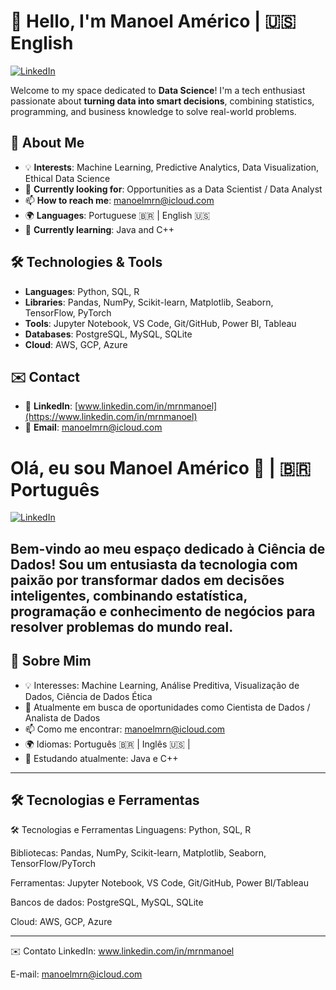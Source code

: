 # 👋 Hello, I'm Manoel Américo | 🇺🇸 English
[![LinkedIn](https://img.shields.io/badge/LinkedIn-0077B5?style=for-the-badge&logo=linkedin&logoColor=white)](www.linkedin.com/in/mrnmanoel)

Welcome to my space dedicated to **Data Science**! I'm a tech enthusiast passionate about **turning data into smart decisions**, combining statistics, programming, and business knowledge to solve real-world problems.

## 🚀 About Me

- 💡 **Interests**: Machine Learning, Predictive Analytics, Data Visualization, Ethical Data Science  
- 💼 **Currently looking for**: Opportunities as a Data Scientist / Data Analyst  
- 📫 **How to reach me**: manoelmrn@icloud.com  
- 🌍 **Languages**: Portuguese 🇧🇷 | English 🇺🇸  
- 🌱 **Currently learning**: Java and C++

## 🛠️ Technologies & Tools

- **Languages**: Python, SQL, R  
- **Libraries**: Pandas, NumPy, Scikit-learn, Matplotlib, Seaborn, TensorFlow, PyTorch  
- **Tools**: Jupyter Notebook, VS Code, Git/GitHub, Power BI, Tableau  
- **Databases**: PostgreSQL, MySQL, SQLite  
- **Cloud**: AWS, GCP, Azure

## ✉️ Contact

- 🔗 **LinkedIn**: [www.linkedin.com/in/mrnmanoel](https://www.linkedin.com/in/mrnmanoel)  
- 📧 **Email**: manoelmrn@icloud.com

# Olá, eu sou Manoel Américo 👋 | 🇧🇷 Português

[![LinkedIn](https://img.shields.io/badge/LinkedIn-0077B5?style=for-the-badge&logo=linkedin&logoColor=white)](www.linkedin.com/in/mrnmanoel)

Bem-vindo ao meu espaço dedicado à Ciência de Dados! Sou um entusiasta da tecnologia com paixão por transformar dados em decisões inteligentes, combinando estatística, programação e conhecimento de negócios para resolver problemas do mundo real.
---

## 🚀 Sobre Mim

* 💡 Interesses: Machine Learning, Análise Preditiva, Visualização de Dados, Ciência de Dados Ética
* 💼 Atualmente em busca de oportunidades como Cientista de Dados / Analista de Dados
* 📫 Como me encontrar: manoelmrn@icloud.com
* 🌍 Idiomas: Português 🇧🇷 | Inglês 🇺🇸 |
* 🌱 Estudando atualmente: Java e C++

---

## 🛠️ Tecnologias e Ferramentas

🛠️ Tecnologias e Ferramentas
Linguagens: Python, SQL, R

Bibliotecas: Pandas, NumPy, Scikit-learn, Matplotlib, Seaborn, TensorFlow/PyTorch

Ferramentas: Jupyter Notebook, VS Code, Git/GitHub, Power BI/Tableau

Bancos de dados: PostgreSQL, MySQL, SQLite

Cloud: AWS, GCP, Azure

---

✉️ Contato
LinkedIn: www.linkedin.com/in/mrnmanoel

E-mail: manoelmrn@icloud.com
